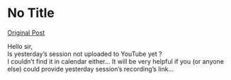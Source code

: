# No Title

[Original Post](https://discourse.onlinedegree.iitm.ac.in/t/164277/185)

<p>Hello sir,<br>
Is yesterday’s session not uploaded to YouTube yet ?<br>
I couldn’t find it in calendar either… It will be very helpful if you (or anyone else) could provide yesterday session’s recording’s link…</p>